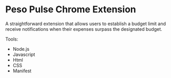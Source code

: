 # Peso Pulse Chrome Extension

A straightforward extension that allows users to establish a budget limit and receive notifications when their expenses surpass the designated budget.

Tools:

- Node.js
- Javascript
- Html
- CSS
- Manifest

